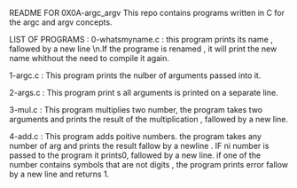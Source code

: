 README FOR 0X0A-argc_argv
This repo contains programs written in C for the argc and argv concepts.

LIST OF PROGRAMS : 
0-whatsmyname.c : this program prints its name , fallowed by a new line \n.If the programe is renamed , it will print the new name whithout the need to compile it again.

1-argc.c : This program prints the nulber of arguments passed into it.

2-args.c : This program  print s all arguments is printed on a separate line.

3-mul.c : This program multiplies two number, the program  takes two arguments and 
prints the result of the multiplication , fallowed by a new line.

4-add.c : This program adds poitive numbers. the program takes any number of arg and  prints the  result fallow by a newline . IF ni number is passed to the  program it prints0, fallowed by a new  line. if one of the number  contains symbols that are not digits , the program prints error fallow by a  new line and returns 1.
